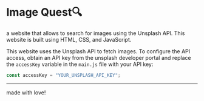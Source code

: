 # Image Quest🔍

a website that allows to search for images using the Unsplash API. This website is built using HTML, CSS, and JavaScript.

This website uses the Unsplash API to fetch images. To configure the API access, obtain an API key from the unsplash developer portal and replace the `accessKey` variable in the `main.js` file with your API key:

```javascript
const accessKey = "YOUR_UNSPLASH_API_KEY";
```

---

made with love!
